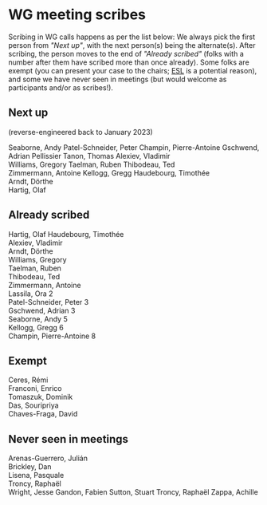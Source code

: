 # WG meeting scribes

Scribing in WG calls happens as per the list below: We always pick the first person from *"Next up"*, with the next person(s) being the alternate(s). After scribing, the person moves to the end of *"Already scribed"* (folks with a number after them have scribed more than once already). Some folks are exempt (you can present your case to the chairs; [ESL](https://en.wikipedia.org/wiki/English_as_a_second_or_foreign_language) is a potential reason), and some we have never seen in meetings (but would welcome as participants and/or as scribes!).

## Next up

(reverse-engineered back to January 2023)

Seaborne, Andy
Patel-Schneider, Peter
Champin, Pierre-Antoine 
Gschwend, Adrian
Pellissier Tanon, Thomas
Alexiev, Vladimir  
Williams, Gregory
Taelman, Ruben
Thibodeau, Ted  
Zimmermann, Antoine 
Kellogg, Gregg
Haudebourg, Timothée  
Arndt, Dörthe  
Hartig, Olaf


## Already scribed
Hartig, Olaf
Haudebourg, Timothée  
Alexiev, Vladimir  
Arndt, Dörthe  
Williams, Gregory  
Taelman, Ruben  
Thibodeau, Ted  
Zimmermann, Antoine  
Lassila, Ora 2  
Patel-Schneider, Peter 3  
Gschwend, Adrian 3  
Seaborne, Andy 5  
Kellogg, Gregg 6  
Champin, Pierre-Antoine 8  

## Exempt
Ceres, Rémi  
Franconi, Enrico  
Tomaszuk, Dominik  
Das, Souripriya  
Chaves-Fraga, David  

## Never seen in meetings
Arenas-Guerrero, Julián  
Brickley, Dan  
Lisena, Pasquale  
Troncy, Raphaël  
Wright, Jesse 
Gandon, Fabien
Sutton, Stuart
Troncy, Raphaël
Zappa, Achille
